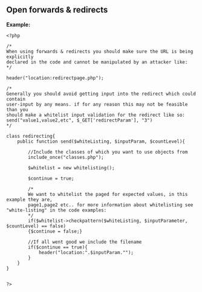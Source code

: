 
Open forwards & redirects
-------

**Example:**

   	<?php
	
	/*
	When using forwards & redirects you should make sure the URL is being explicitly 
	declared in the code and cannot be manipulated by an attacker like:
	*/
	
	header("location:redirectpage.php");
	
	/*
	Generally you should avoid getting input into the redirect which could contain
	user-input by any means. if for any reason this may not be feasible than you 
	should make a whitelist input validation for the redirect like so:
	send("value1,value2,etc", $_GET['redirectParam'], "3")
	*/
	
	class redirecting{
		public function send($whiteListing, $inputParam, $countLevel){
			
			//Include the classes of which you want to use objects from
			include_once("classes.php");
			
			$whitelist = new whitelisting();
			
			$continue = true;
			
			/*
			We want to whitelist the paged for expected values, in this example they are,
			page1,page2 etc.. for more information about whitelisting see "white-listing" in the code examples:
			*/
			if($whitelist->checkpattern($whiteListing, $inputParameter, $countLevel) == false)
			{$continue = false;}
			
			//If all went good we include the filename
			if($continue == true){
				header("location:".$inputParam."");
			}
		}
    }
	
	
	?>